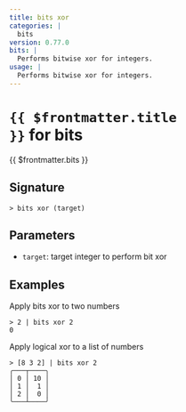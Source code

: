 ```yaml
---
title: bits xor
categories: |
  bits
version: 0.77.0
bits: |
  Performs bitwise xor for integers.
usage: |
  Performs bitwise xor for integers.
---
```


# <code>{{ $frontmatter.title }}</code> for bits

<div class='command-title'>{{ $frontmatter.bits }}</div>

## Signature

```> bits xor (target)```

## Parameters

 -  `target`: target integer to perform bit xor

## Examples

Apply bits xor to two numbers
```shell
> 2 | bits xor 2
0
```

Apply logical xor to a list of numbers
```shell
> [8 3 2] | bits xor 2
╭───┬────╮
│ 0 │ 10 │
│ 1 │  1 │
│ 2 │  0 │
╰───┴────╯

```
